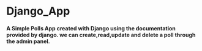 # Django_App
#### A Simple Polls App created with Django using the documentation provided by django. we can create,read,update and delete a poll through the admin panel.
